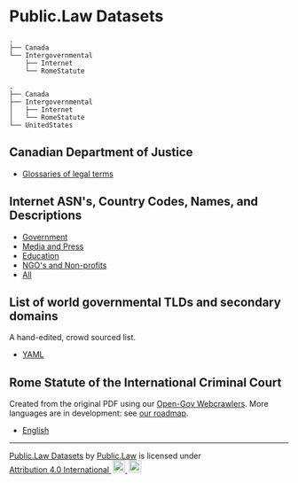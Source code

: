 # Public.Law Datasets

```
.
├── Canada
└── Intergovernmental
    ├── Internet
    └── RomeStatute
    
.
├── Canada
├── Intergovernmental
│   ├── Internet
│   └── RomeStatute
└── UnitedStates

```

## Canadian Department of Justice

* [Glossaries of legal terms](https://github.com/public-law/datasets/blob/master/Canada/doj-glossaries.json)


## Internet ASN's, Country Codes, Names, and Descriptions

* [Government](https://github.com/public-law/datasets/blob/master/Intergovernmental/Internet/asn-gov-list.tsv)
* [Media and Press](https://github.com/public-law/datasets/blob/master/Intergovernmental/Internet/asn-media-list.tsv)
* [Education](https://github.com/public-law/datasets/blob/master/Intergovernmental/Internet/asn-edu-list.tsv)
* [NGO's and Non-profits](https://github.com/public-law/datasets/blob/master/Intergovernmental/Internet/asn-ngo-list.tsv)
* [All](https://github.com/public-law/datasets/blob/master/Intergovernmental/Internet/all-asns.tsv)


## List of world governmental TLDs and secondary domains

A hand-edited, crowd sourced list. 

* [YAML](https://github.com/public-law/datasets/blob/master/Intergovernmental/Internet/governmental_domains.yaml)
 


## Rome Statute of the International Criminal Court

Created from the original PDF using our [Open-Gov Webcrawlers](https://github.com/public-law/open-gov-crawlers).
More languages are in development: see
[our roadmap](https://github.com/orgs/public-law/projects/9/views/2).

* [English](https://github.com/public-law/datasets/blob/master/Intergovernmental/RomeStatute/RomeStatute.json)





----

<p xmlns:cc="http://creativecommons.org/ns#" xmlns:dct="http://purl.org/dc/terms/">
  
  <a property="dct:title" rel="cc:attributionURL" href="https://github.com/public-law/datasets">Public.Law Datasets</a> by <a rel="cc:attributionURL dct:creator" property="cc:attributionName" href="https://public.law">Public.Law</a> is licensed under <a href="http://creativecommons.org/licenses/by/4.0/?ref=chooser-v1" target="_blank" rel="license noopener noreferrer" style="display:inline-block;">Attribution 4.0 International
    <img style="height:22px!important;margin-left:3px;" src="https://mirrors.creativecommons.org/presskit/icons/cc.svg">
    <img style="height:22px!important; margin-left:3px;" src="https://mirrors.creativecommons.org/presskit/icons/by.svg">
  </a>
  
</p>
